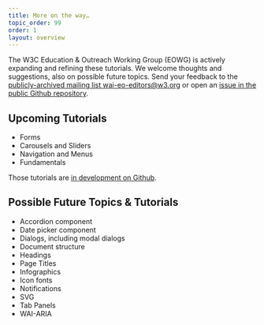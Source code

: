 ```yaml
---
title: More on the way…
topic_order: 99
order: 1
layout: overview
---
```


The W3C Education & Outreach Working Group (EOWG) is actively expanding and refining these tutorials. We welcome thoughts and suggestions, also on possible future topics. Send your feedback to the [publicly-archived mailing list wai-eo-editors@w3.org](mailto:wai-eo-editors@w3.org) or open an [issue in the public Github repository](https://github.com/w3c/wai-tutorials/issues).

## Upcoming Tutorials

- Forms
- Carousels and Sliders
- Navigation and Menus
- Fundamentals

Those tutorials are [in development on Github](https://w3c.github.io/wai-tutorials/).

## Possible Future Topics & Tutorials

- Accordion component
- Date picker component
- Dialogs, including modal dialogs
- Document structure
- Headings
- Page Titles
- Infographics
- Icon fonts
- Notifications
- SVG
- Tab Panels
- WAI-ARIA
